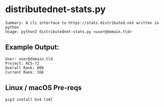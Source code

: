 # distributednet-stats.py
    Summary: A cli interface to https://stats.distributed.net written in python
    Usage: python3 distributednet-stats.py <user@domain.tld>

## Example Output: 
    User: user@domain.tld
    Project: RC5-72 
    Overall Rank: 809
    Current Rank: 166

## Linux / macOS Pre-reqs
    pip3 install bs4 lxml
